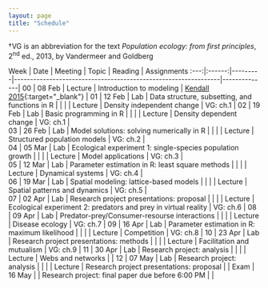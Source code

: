 ```yaml
---
layout: page
title: "Schedule"
---
```


<style>
.content {
  padding-top:    4rem;
  padding-bottom: 4rem;
}

@media (min-width: 48em) {
  .content {
    max-width: 50rem;
    margin-left: 20rem;
    margin-right: 2rem;
  }
}

@media (min-width: 64em) {
  .content {
    margin-left: 22rem;
    margin-right: 4rem;
  }
}
</style>

&#8224;VG is an abbreviation for the text *Population ecology: from first principles*, 2<sup>nd</sup> ed., 2013, by Vandermeer and Goldberg

Week |  Date  | Meeting |     Topic                                                      | Reading      | Assignments 
:---:|:------:|---------|----------------------------------------------------------------|--------------|
00   | 08 Feb | Lecture | Introduction to modeling                                       | [Kendall 2015](http://onlinelibrary.wiley.com/doi/10.1890/14-2080.1/abstract){:target="_blank"} |
01   | 12 Feb |   Lab   | Data structure, subsetting, and functions in R                 |              |
     |        | Lecture | Density independent change                                     | VG: ch.1     | 
02   | 19 Feb |   Lab   | Basic programming in R                                         |              |
     |        | Lecture | Density dependent change                                       | VG: ch.1     |  
03   | 26 Feb |   Lab   | Model solutions: solving numerically in R                      |              |
     |        | Lecture | Structured population models                                   | VG: ch.2     |  
04   | 05 Mar |   Lab   | Ecological experiment 1: single-species population growth      |              |
     |        | Lecture | Model applications                                             | VG: ch.3     |  
05   | 12 Mar |   Lab   | Parameter estimation in R: least square methods                |              |
     |        | Lecture | Dynamical systems                                              | VG: ch.4     |  
06   | 19 Mar |   Lab   | Spatial modeling: lattice-based models                         |              |
     |        | Lecture | Spatial patterns and dynamics                                  | VG: ch.5     |  
07   | 02 Apr |   Lab   | Research project presentations: proposal                       |              |
     |        | Lecture | Ecological experiment 2: predators and prey in virtual reality | VG: ch.6     |
08   | 09 Apr |   Lab   | Predator-prey/Consumer-resourse interactions                   |              |
     |        | Lecture | Disease ecology		           	                             | VG: ch.7     |
09   | 16 Apr |   Lab   | Parameter estimation in R: maximum likelihood                  |              |
     |        | Lecture | Competition  				                                     | VG: ch.8     |
10   | 23 Apr |   Lab   | Research project presentations: methods                        |              |
     |        | Lecture | Facilitation and mutualism                                     | VG: ch.9    |
11   | 30 Apr |   Lab   | Research project: analysis                                     |              |
     |        | Lecture | Webs and networks                        		                 |              |
12   | 07 May |   Lab   | Research project: analysis                                     |              |
     |        | Lecture | Research project presentations: proposal                       |              |
Exam | 16 May |         | Research project: final paper due before 6:00 PM               |              |